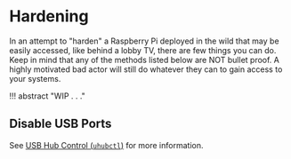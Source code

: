 # Hardening

In an attempt to "harden" a Raspberry Pi deployed in the wild that may be easily accessed, like behind a lobby TV, there are few things you can do. Keep in mind that any of the methods listed below are NOT bullet proof. A highly motivated bad actor will still do whatever they can to gain access to your systems.

!!! abstract "WIP . . ."

## Disable USB Ports

See [USB Hub Control (`uhubctl`)](../../software/uhubctl.md) for more information.